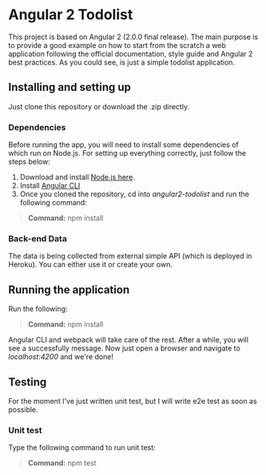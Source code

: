 # Angular 2 Todolist

This project is based on Angular 2 (2.0.0 final release). The main purpose is to provide a good example
on how to start from the scratch a web application following the official documentation, style guide and Angular 2 best
practices. As you could see, is just a simple todolist application.

## Installing and setting up

Just clone this repository or download the .zip directly.

### Dependencies

Before running the app, you will need to install some dependencies of which run on Node.js. For setting up everything
correctly, just follow the steps below:

1. Download and install [Node.js here](https://nodejs.org/en/download/).
2. Install [Angular CLI](https://cli.angular.io/)
3. Once you cloned the repository, cd into *angular2-todolist* and run the following command:

> **Command:** npm install

### Back-end Data

The data is being collected from external simple API (which is deployed in Heroku). You can either use it or create
your own.

## Running the application 

Run the following: 

> **Command:** npm install 

Angular CLI and webpack will take care of the rest. After a while, you will see a successfully message. Now just open 
a browser and navigate to *localhost:4200* and we're done!

## Testing 

For the moment I've just written unit test, but I will write e2e test as soon as possible. 

### Unit test 

Type the following command to run unit test:  

> **Command:** npm test
